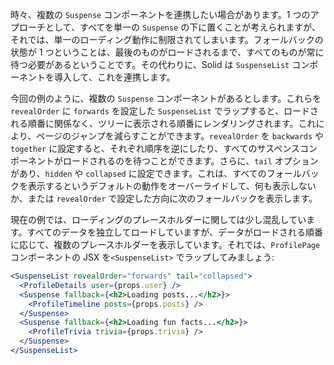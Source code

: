 時々、複数の `Suspense` コンポーネントを連携したい場合があります。1 つのアプローチとして、すべてを単一の `Suspense` の下に置くことが考えられますが、それでは、単一のローディング動作に制限されてしまいます。フォールバックの状態が 1 つということは、最後のものがロードされるまで、すべてのものが常に待つ必要があるということです。その代わりに、Solid は `SuspenseList` コンポーネントを導入して、これを連携します。

今回の例のように、複数の `Suspense` コンポーネントがあるとします。これらを `revealOrder` に `forwards` を設定した `SuspenseList` でラップすると、ロードされる順番に関係なく、ツリーに表示される順番にレンダリングされます。これにより、ページのジャンプを減らすことができます。`revealOrder` を `backwards` や `together` に設定すると、それぞれ順序を逆にしたり、すべてのサスペンスコンポーネントがロードされるのを待つことができます。さらに、`tail` オプションがあり、`hidden` や `collapsed` に設定できます。これは、すべてのフォールバックを表示するというデフォルトの動作をオーバーライドして、何も表示しないか、または `revealOrder` で設定した方向に次のフォールバックを表示します。

現在の例では、ローディングのプレースホルダーに関しては少し混乱しています。すべてのデータを独立してロードしていますが、データがロードされる順番に応じて、複数のプレースホルダーを表示しています。それでは、`ProfilePage` コンポーネントの JSX を`<SuspenseList>` でラップしてみましょう:

```jsx
<SuspenseList revealOrder="forwards" tail="collapsed">
  <ProfileDetails user={props.user} />
  <Suspense fallback={<h2>Loading posts...</h2>}>
    <ProfileTimeline posts={props.posts} />
  </Suspense>
  <Suspense fallback={<h2>Loading fun facts...</h2>}>
    <ProfileTrivia trivia={props.trivia} />
  </Suspense>
</SuspenseList>
```
